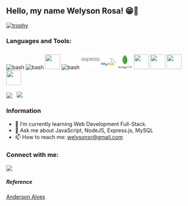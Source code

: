 ## Hello, my name Welyson Rosa! 😁👋

[![trophy](https://github-profile-trophy.vercel.app/?username=welysonsr&theme=darkhub)](https://github.com/ryo-ma/github-profile-trophy)

<h3 align="left">Languages and Tools:</h3>
<p align="left">
  <img src="https://img.icons8.com/ios-glyphs/60/000000/github.png" alt="bash" width="40" height="40"/>
  <img src="https://img.icons8.com/color/48/000000/visual-studio.png" alt="bash" width="40" height="40"/>
  <img src="https://img.icons8.com/color/96/000000/javascript--v1.png" width="40" height="40"/>
  <img src="https://img.icons8.com/color/96/000000/nodejs.png" alt="bash" width="50" height="50"/>
  <img src="https://raw.githubusercontent.com/devicons/devicon/master/icons/express/express-original-wordmark.svg" alt="express" width="50" height="50"/>
  <img src="https://raw.githubusercontent.com/devicons/devicon/master/icons/mysql/mysql-original-wordmark.svg" alt="mysql" width="40" height="40"/>
  <img src="https://raw.githubusercontent.com/devicons/devicon/master/icons/mongodb/mongodb-original-wordmark.svg" alt="mongodb" width="40" height="40"/>
  <img src="https://img.icons8.com/color/96/000000/vue-js.png" width="40" height="40"/>
  <img src="https://img.icons8.com/color/96/000000/html-5--v1.png" width="40" height="40"/>
  <img src="https://img.icons8.com/color/96/000000/css3.png" width="40" height="40"/>
  <img src="https://img.icons8.com/color/96/000000/bootstrap.png" width="40" height="40"/>      
</p>

<p>
  <img height="180em" align="center" src="https://github-readme-stats.vercel.app/api?username=welysonsr&show_icons=true&theme=dark&include_all_commits=true&count_private=true"/>
&nbsp;
  <img height="180em" align="top" src="https://github-readme-stats.vercel.app/api/top-langs/?username=welysonsr&layout=compact&langs_count=7&theme=dark"/>
</p>

<h3 align="left">Information</h3>

  - 🌱 I’m currently learning Web Development Full-Stack.
  - 💬 Ask me about JavaScript, NodeJS, Express.js, MySQL
  - 📫 How to reach me: welysonsr@gmail.com
  
<h3 align="left">Connect with me:</h3>
<a href="https://www.linkedin.com/in/welysonrosa" >
  <img align="center" src="https://img.shields.io/badge/LinkedIn-0077B5?style=for-the-badge&logo=linkedin&logoColor=white"/>
</a>

<h5 align="left">Reference</h5>
<a href="https://github.com/andersonmalves">Anderson Alves</a>
